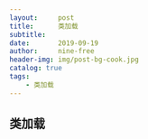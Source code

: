 ```yaml
---
layout:     post
title:      类加载
subtitle: 
date:       2019-09-19
author:     nine-free
header-img: img/post-bg-cook.jpg
catalog: true
tags:
    - 类加载
---
```


## 类加载